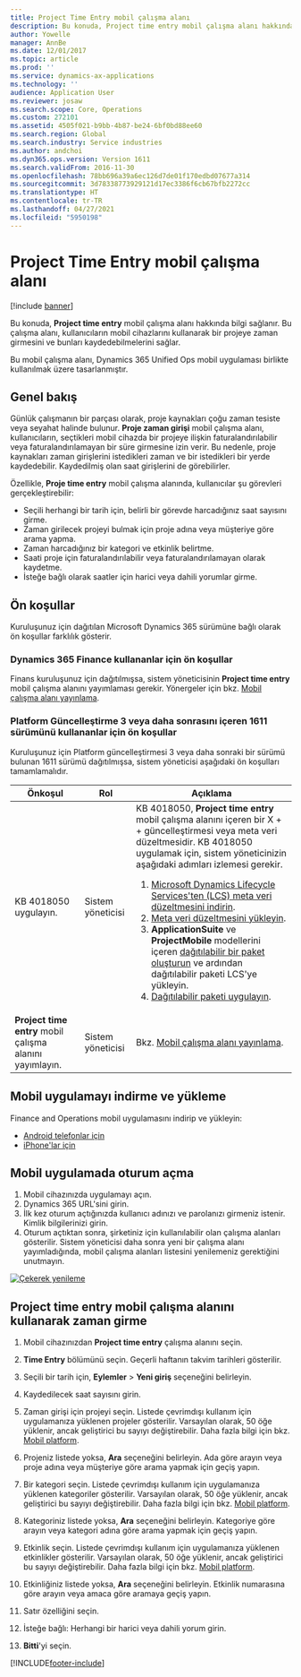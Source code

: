 ```yaml
---
title: Project Time Entry mobil çalışma alanı
description: Bu konuda, Project time entry mobil çalışma alanı hakkında bilgi sağlanır. Bu çalışma alanı, kullanıcıların mobil cihazlarını kullanarak bir projeye zaman girmesini ve bunları kaydedebilmelerini sağlar.
author: Yowelle
manager: AnnBe
ms.date: 12/01/2017
ms.topic: article
ms.prod: ''
ms.service: dynamics-ax-applications
ms.technology: ''
audience: Application User
ms.reviewer: josaw
ms.search.scope: Core, Operations
ms.custom: 272101
ms.assetid: 4505f021-b9bb-4b87-be24-6bf0bd88ee60
ms.search.region: Global
ms.search.industry: Service industries
ms.author: andchoi
ms.dyn365.ops.version: Version 1611
ms.search.validFrom: 2016-11-30
ms.openlocfilehash: 78bb696a39a6ec126d7de01f170edbd07677a314
ms.sourcegitcommit: 3d78338773929121d17ec3386f6cb67bfb2272cc
ms.translationtype: HT
ms.contentlocale: tr-TR
ms.lasthandoff: 04/27/2021
ms.locfileid: "5950198"
---
```

# <a name="project-time-entry-mobile-workspace"></a>Project Time Entry mobil çalışma alanı

[!include [banner](../includes/banner.md)]

Bu konuda, **Project time entry** mobil çalışma alanı hakkında bilgi sağlanır. Bu çalışma alanı, kullanıcıların mobil cihazlarını kullanarak bir projeye zaman girmesini ve bunları kaydedebilmelerini sağlar.

Bu mobil çalışma alanı, Dynamics 365 Unified Ops mobil uygulaması birlikte kullanılmak üzere tasarlanmıştır. 

## <a name="overview"></a>Genel bakış
Günlük çalışmanın bir parçası olarak, proje kaynakları çoğu zaman tesiste veya seyahat halinde bulunur. **Proje zaman girişi** mobil çalışma alanı, kullanıcıların, seçtikleri mobil cihazda bir projeye ilişkin faturalandırılabilir veya faturalandırılamayan bir süre girmesine izin verir. Bu nedenle, proje kaynakları zaman girişlerini istedikleri zaman ve bir istedikleri bir yerde kaydedebilir. Kaydedilmiş olan saat girişlerini de görebilirler. 

Özellikle, **Proje time entry** mobil çalışma alanında, kullanıcılar şu görevleri gerçekleştirebilir:

-   Seçili herhangi bir tarih için, belirli bir görevde harcadığınız saat sayısını girme.
-   Zaman girilecek projeyi bulmak için proje adına veya müşteriye göre arama yapma.
-   Zaman harcadığınız bir kategori ve etkinlik belirtme.
-   Saati proje için faturalandırılabilir veya faturalandırılamayan olarak kaydetme.
-   İsteğe bağlı olarak saatler için harici veya dahili yorumlar girme.

## <a name="prerequisites"></a>Ön koşullar
Kuruluşunuz için dağıtılan Microsoft Dynamics 365 sürümüne bağlı olarak ön koşullar farklılık gösterir.

### <a name="prerequisites-if-you-use-dynamics-365-finance"></a>Dynamics 365 Finance kullananlar için ön koşullar
Finans kuruluşunuz için dağıtılmışsa, sistem yöneticisinin **Project time entry** mobil çalışma alanını yayımlaması gerekir. Yönergeler için bkz. [Mobil çalışma alanı yayınlama](/dynamics365/fin-ops-core/dev-itpro/mobile-apps/publish-mobile-workspace).

### <a name="prerequisites-if-you-use-version-1611-with-platform-update-3-or-later"></a>Platform Güncelleştirme 3 veya daha sonrasını içeren 1611 sürümünü kullananlar için ön koşullar
Kuruluşunuz için Platform güncelleştirmesi 3 veya daha sonraki bir sürümü bulunan 1611 sürümü dağıtılmışsa, sistem yöneticisi aşağıdaki ön koşulları tamamlamalıdır. 

<table>
<thead>
<tr class="header">
<th>Önkoşul</th>
<th>Rol</th>
<th>Açıklama</th>
</tr>
</thead>
<tbody>
<tr class="odd">

<td>KB 4018050 uygulayın.</td>
<td>Sistem yöneticisi</td>
<td>KB 4018050, <strong>Project time entry</strong> mobil çalışma alanını içeren bir X + + güncelleştirmesi veya meta veri düzeltmesidir. KB 4018050 uygulamak için, sistem yöneticinizin aşağıdaki adımları izlemesi gerekir.
<ol>
<li><a href="/dynamics365/fin-ops-core/dev-itpro/migration-upgrade/download-hotfix-lcs">Microsoft Dynamics Lifecycle Services'ten (LCS) meta veri düzeltmesini indirin</a>.</li>
<li><a href="/dynamics365/fin-ops-core/dev-itpro/migration-upgrade/install-metadata-hotfix-package">Meta veri düzeltmesini yükleyin</a>.</li>
<li><strong>ApplicationSuite</strong> ve <strong>ProjectMobile</strong> modellerini içeren <a href="/dynamics365/fin-ops-core/dev-itpro/deployment/create-apply-deployable-package">dağıtılabilir bir paket oluşturun</a> ve ardından dağıtılabilir paketi LCS'ye yükleyin.</li>
<li><a href="/dynamics365/fin-ops-core/dev-itpro/deployment/apply-deployable-package-system">Dağıtılabilir paketi uygulayın</a>.</li>

</ol></td>
</tr>
<tr class="even">
<td><strong>Project time entry</strong> mobil çalışma alanını yayımlayın.</td>
<td>Sistem yöneticisi</td>
<td>Bkz. <a href="/dynamics365/fin-ops-core/dev-itpro/mobile-apps/publish-mobile-workspace">Mobil çalışma alanı yayınlama</a>.</td>
</tr>
</tbody>
</table>

## <a name="download-and-install-the-mobile-app"></a>Mobil uygulamayı indirme ve yükleme

Finance and Operations mobil uygulamasını indirip ve yükleyin:

-   [Android telefonlar için](https://go.microsoft.com/fwlink/?linkid=850662)
-   [iPhone'lar için](https://go.microsoft.com/fwlink/?linkid=850663)

## <a name="sign-in-to-the-mobile-app"></a>Mobil uygulamada oturum açma
1.  Mobil cihazınızda uygulamayı açın.
2.  Dynamics 365 URL'sini girin.
3.  İlk kez oturum açtığınızda kullanıcı adınızı ve parolanızı girmeniz istenir. Kimlik bilgilerinizi girin.
4.  Oturum açtıktan sonra, şirketiniz için kullanılabilir olan çalışma alanları gösterilir. Sistem yöneticisi daha sonra yeni bir çalışma alanı yayımladığında, mobil çalışma alanları listesini yenilemeniz gerektiğini unutmayın.

[![Çekerek yenileme](./media/pull-to-refresh-list-of-workspaces-183x300.png)](./media/pull-to-refresh-list-of-workspaces.png)

## <a name="enter-time-by-using-the-project-time-entry-mobile-workspace"></a>Project time entry mobil çalışma alanını kullanarak zaman girme
1.  Mobil cihazınızdan **Project time entry** çalışma alanını seçin.
2.  **Time Entry** bölümünü seçin. Geçerli haftanın takvim tarihleri gösterilir.
3.  Seçili bir tarih için, **Eylemler** &gt; **Yeni giriş** seçeneğini belirleyin.
4.  Kaydedilecek saat sayısını girin.
5.  Zaman girişi için projeyi seçin. Listede çevrimdışı kullanım için uygulamanıza yüklenen projeler gösterilir. Varsayılan olarak, 50 öğe yüklenir, ancak geliştirici bu sayıyı değiştirebilir. Daha fazla bilgi için bkz. [Mobil platform](/dynamics365/fin-ops-core/dev-itpro/mobile-apps/mobile-app-home-page).
6.  Projeniz listede yoksa, **Ara** seçeneğini belirleyin. Ada göre arayın veya proje adına veya müşteriye göre arama yapmak için geçiş yapın.
7.  Bir kategori seçin. Listede çevrimdışı kullanım için uygulamanıza yüklenen kategoriler gösterilir. Varsayılan olarak, 50 öğe yüklenir, ancak geliştirici bu sayıyı değiştirebilir. Daha fazla bilgi için bkz. [Mobil platform](/dynamics365/fin-ops-core/dev-itpro/mobile-apps/mobile-app-home-page).
8.  Kategoriniz listede yoksa, **Ara** seçeneğini belirleyin. Kategoriye göre arayın veya kategori adına göre arama yapmak için geçiş yapın.
9.  Etkinlik seçin. Listede çevrimdışı kullanım için uygulamanıza yüklenen etkinlikler gösterilir. Varsayılan olarak, 50 öğe yüklenir, ancak geliştirici bu sayıyı değiştirebilir. Daha fazla bilgi için bkz. [Mobil platform](/dynamics365/fin-ops-core/dev-itpro/mobile-apps/mobile-app-home-page).
10. Etkinliğiniz listede yoksa, **Ara** seçeneğini belirleyin. Etkinlik numarasına göre arayın veya amaca göre aramaya geçiş yapın.

11. Satır özelliğini seçin.
12. İsteğe bağlı: Herhangi bir harici veya dahili yorum girin.
13. **Bitti**'yi seçin.


[!INCLUDE[footer-include](../includes/footer-banner.md)]